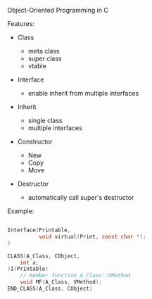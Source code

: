 Object-Oriented Programming in C

Features:

- Class
  - meta class
  - super class
  - vtable

- Interface
  - enable inherit from multiple interfaces

- Inherit
  - single class
  - multiple interfaces

- Constructor
  - New
  - Copy
  - Move

- Destructor
  - automatically call super's destructor

Example:
```C

Interface(Printable,
          void virtual(Print, const char *);
)

CLASS(A_Class, CObject,
    int x;
)I(Printable)
    // member function A_Class::VMethod
    void MF(A_Class, VMethod);
END_CLASS(A_Class, CObject)

```
